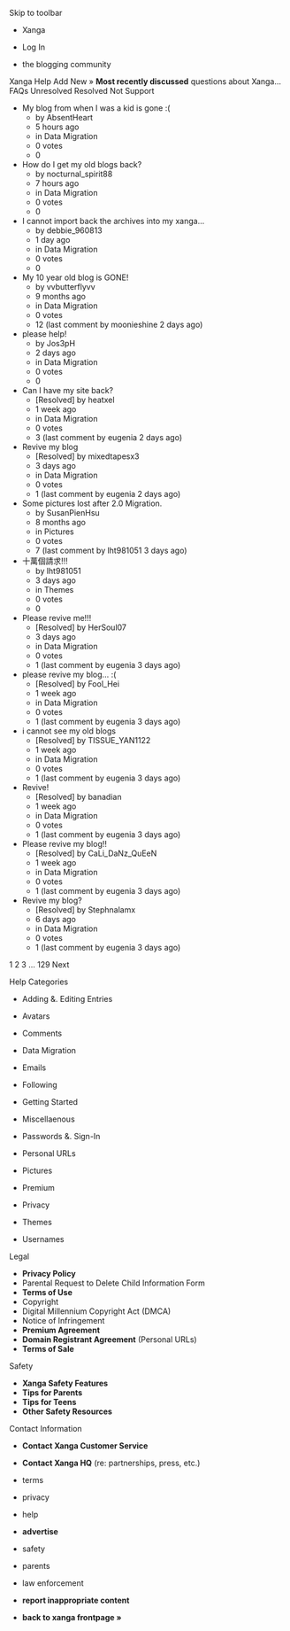 Skip to toolbar

*   Xanga

*   Log In

*   the blogging community

Xanga Help Add New » **Most recently discussed** questions about Xanga… FAQs Unresolved Resolved Not Support

*   My blog from when I was a kid is gone :(
    *   by AbsentHeart
    *   5 hours ago
    *   in Data Migration
    *   0 votes
    *   0
*   How do I get my old blogs back?
    *   by nocturnal\_spirit88
    *   7 hours ago
    *   in Data Migration
    *   0 votes
    *   0
*   I cannot import back the archives into my xanga...
    *   by debbie\_960813
    *   1 day ago
    *   in Data Migration
    *   0 votes
    *   0
*   My 10 year old blog is GONE!
    *   by vvbutterflyvv
    *   9 months ago
    *   in Data Migration
    *   0 votes
    *   12 (last comment by moonieshine 2 days ago)
*   please help!
    *   by Jos3pH
    *   2 days ago
    *   in Data Migration
    *   0 votes
    *   0
*   Can I have my site back?
    *   \[Resolved\] by heatxel
    *   1 week ago
    *   in Data Migration
    *   0 votes
    *   3 (last comment by eugenia 2 days ago)
*   Revive my blog
    *   \[Resolved\] by mixedtapesx3
    *   3 days ago
    *   in Data Migration
    *   0 votes
    *   1 (last comment by eugenia 2 days ago)
*   Some pictures lost after 2.0 Migration.
    *   by SusanPienHsu
    *   8 months ago
    *   in Pictures
    *   0 votes
    *   7 (last comment by lht981051 3 days ago)
*   十萬個請求!!!
    *   by lht981051
    *   3 days ago
    *   in Themes
    *   0 votes
    *   0
*   Please revive me!!!
    *   \[Resolved\] by HerSoul07
    *   3 days ago
    *   in Data Migration
    *   0 votes
    *   1 (last comment by eugenia 3 days ago)
*   please revive my blog... :(
    *   \[Resolved\] by Fool\_Hei
    *   1 week ago
    *   in Data Migration
    *   0 votes
    *   1 (last comment by eugenia 3 days ago)
*   i cannot see my old blogs
    *   \[Resolved\] by TISSUE\_YAN1122
    *   1 week ago
    *   in Data Migration
    *   0 votes
    *   1 (last comment by eugenia 3 days ago)
*   Revive!
    *   \[Resolved\] by banadian
    *   1 week ago
    *   in Data Migration
    *   0 votes
    *   1 (last comment by eugenia 3 days ago)
*   Please revive my blog!!
    *   \[Resolved\] by CaLi\_DaNz\_QuEeN
    *   1 week ago
    *   in Data Migration
    *   0 votes
    *   1 (last comment by eugenia 3 days ago)
*   Revive my blog?
    *   \[Resolved\] by Stephnalamx
    *   6 days ago
    *   in Data Migration
    *   0 votes
    *   1 (last comment by eugenia 3 days ago)

1 2 3 ... 129 Next

Help Categories

*   Adding &. Editing Entries
*   Avatars
*   Comments
*   Data Migration
*   Emails
*   Following
*   Getting Started
*   Miscellaenous

*   Passwords &. Sign-In
*   Personal URLs
*   Pictures
*   Premium
*   Privacy
*   Themes
*   Usernames

Legal

*   **Privacy Policy**
*   Parental Request to Delete Child Information Form
*   **Terms of Use**
*   Copyright
*   Digital Millennium Copyright Act (DMCA)
*   Notice of Infringement
*   **Premium Agreement**
*   **Domain Registrant Agreement** (Personal URLs)
*   **Terms of Sale**

Safety

*   **Xanga Safety Features**
*   **Tips for Parents**
*   **Tips for Teens**
*   **Other Safety Resources**

Contact Information

*   **Contact Xanga Customer Service**
*   **Contact Xanga HQ** (re: partnerships, press, etc.)

*   terms
*   privacy
*   help
*   **advertise**

*   safety
*   parents
*   law enforcement
*   **report inappropriate content**

*   **back to xanga frontpage »**